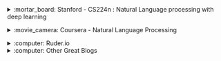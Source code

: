 <!-- !!!!!!!!!!!!!!!!!!!!! CLASSES !!!!!!!!!!!!!!!!!!!!!-->
<div>
<details>
<summary>:mortar_board: Stanford - CS224n : Natural Language processing with deep learning</summary>
<div markdown='1'>

+ Author : [C. Manning](https://nlp.stanford.edu/manning/){:.mdLink}, [R. Socher](http://www.socher.org/){:.mdLink}
+ Review : Excellent class for understanding state of the art NLP methods. As the name of the class suggests, it talks very little in "older" NLP methods, it focuses on deep learning and the use of the "newer" word embeddings (~2013). You should probably have some machine learning knowledge to take ful advantage of the class.
+ Recommend as : 
    * Course to effectively apply and understand state-of-the art NLP methods.
+ Notes : Probably the most famous state-of-the art NLP class (in 2017). The NLP version of the other famous Stanford class : CS231n. I watched the older version but I think that the review still holds (even though 2 courses merged in this one).
+ Level : Intermediate-Advanced. 
+ [Link](https://www.youtube.com/playlist?list=PLU40WL8Ol94IJzQtileLTqGZuXtGlLMP_){:.mdLink}

</div>
</details>
</div> 


<p></p>
<!-- !!!!!!!!!!!!!!!!!!!!! MOOCS !!!!!!!!!!!!!!!!!!!!!-->
<div>
<details>
<summary>:movie_camera: Coursera - Natural Language Processing </summary>
<div markdown='1'>

+ Author : [M. Collins](http://www.cs.columbia.edu/~mcollins/){:.mdLink}.
+ Review : Excellent MOOC which gives you a in depth view of the major algorithms which were done in NLP before the "deep-learning era". I've rarely seen a professor keeping such a level of clarity during the whole course.
+ Recommend as : 
    * Course if you are starting in NLP but are serious about continuing.
    * Course if you have applied deep learning to NLP, but would like to really understand this very interesting field.
+ Notes : Unfortunately not given on Coursera anymore. I understand that giving such a class must take a huge amount of time, but I'm a bit disappointed that they didn't put the old videos on youtube. Thankfully, you can still find someone who put the videos up.
+ Level : Beginner-Intermediate. 
+ [Link](https://www.youtube.com/watch?v=mieV29RVpuQ&index=1&list=PL0ap34RKaADMjqjdSkWolD-W2VSCyRUQC){:.mdLink}

</div>
</details>
</div> 

<p></p>
<!-- !!!!!!!!!!!!!!!!!!!!! Blogs !!!!!!!!!!!!!!!!!!!!!-->
<div>
<details>
<summary>:computer: Ruder.io </summary>
<div markdown='1'>

+ Author : [S. Ruder](http://ruder.io/about/){:.mdLink}.
* Review : Top quality NLP and Deep Learning posts, that are very easy to read.
+ Level : Advanced. 
+ [Link](http://ruder.io/){:.mdLink}

</div>
</details>
</div> 

<div>
<details>
<summary>:computer: Other Great Blogs </summary>
<div markdown='1'>
* [Explosion](https://explosion.ai/blog/){:.mdLink} applied NLP
</div>
</details>
</div> 